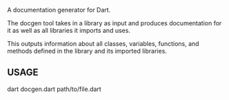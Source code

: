 A documentation generator for Dart.

The docgen tool takes in a library as input and produces documentation
for it as well as all libraries it imports and uses.

This outputs information about all classes, variables, functions, and
methods defined in the library and its imported libraries.

## USAGE

  dart docgen.dart path/to/file.dart